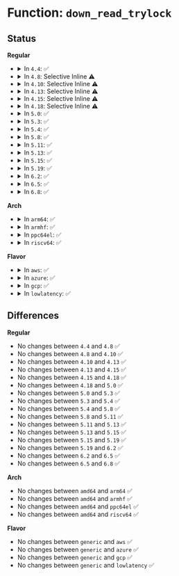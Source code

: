 # Function: <code>down_read_trylock</code>

## Status
<b>Regular</b>
<ul>
<li>
<details>
<summary>In <code>4.4</code>: ✅</summary>

```c
int down_read_trylock(struct rw_semaphore *sem);
```

**Collision:** Unique Global

**Inline:** No

**Transformation:** False

**Instances:**

```
In kernel/locking/rwsem.c (ffffffff810c9ef0)
Location: kernel/locking/rwsem.c:32
Inline: False
Direct callers:
  - arch/x86/mm/fault.c:__do_page_fault
  - mm/memory.c:vm_insert_page
  - mm/mmap.c:mm_drop_all_locks
  - mm/mmap.c:mm_take_all_locks
  - mm/rmap.c:page_lock_anon_vma_read
  - mm/swapfile.c:unuse_mm
  - mm/memcontrol.c:mem_cgroup_move_task
  - fs/super.c:trylock_super
  - fs/dcache.c:shrink_dcache_for_umount
  - fs/fs-writeback.c:try_to_writeback_inodes_sb_nr
```
**Symbols:**

```
ffffffff810c9ef0-ffffffff810c9f15: down_read_trylock (STB_GLOBAL)
```
</details>
</li>
<li>
<details>
<summary>In <code>4.8</code>: Selective Inline ⚠️</summary>

```c
int down_read_trylock(struct rw_semaphore *sem);
```

**Collision:** Unique Global

**Inline:** Selective

**Transformation:** False

**Instances:**

```
In kernel/locking/rwsem.c (ffffffff810ce950)
Location: kernel/locking/rwsem.c:33
Inline: True
Direct callers:
  - arch/x86/mm/fault.c:__do_page_fault
  - mm/oom_kill.c:__oom_reap_task
  - mm/memory.c:vm_insert_page
  - mm/mmap.c:mm_drop_all_locks
  - mm/mmap.c:mm_take_all_locks
  - mm/rmap.c:page_lock_anon_vma_read
  - mm/swapfile.c:unuse_mm
  - mm/memcontrol.c:mem_cgroup_move_task
  - fs/super.c:trylock_super
  - fs/dcache.c:d_splice_alias
  - fs/dcache.c:shrink_dcache_for_umount
  - fs/fs-writeback.c:try_to_writeback_inodes_sb_nr
```
**Symbols:**

```
ffffffff810ce950-ffffffff810ce98e: down_read_trylock (STB_GLOBAL)
```
</details>
</li>
<li>
<details>
<summary>In <code>4.10</code>: Selective Inline ⚠️</summary>

```c
int down_read_trylock(struct rw_semaphore *sem);
```

**Collision:** Unique Global

**Inline:** Selective

**Transformation:** False

**Instances:**

```
In kernel/locking/rwsem.c (ffffffff810d5590)
Location: kernel/locking/rwsem.c:33
Inline: True
Direct callers:
  - arch/x86/mm/fault.c:__do_page_fault
  - mm/oom_kill.c:__oom_reap_task_mm
  - mm/memory.c:vm_insert_page
  - mm/mmap.c:mm_drop_all_locks
  - mm/mmap.c:mm_take_all_locks
  - mm/rmap.c:page_lock_anon_vma_read
  - mm/swapfile.c:unuse_mm
  - mm/memcontrol.c:mem_cgroup_move_task
  - fs/super.c:trylock_super
  - fs/dcache.c:d_splice_alias
  - fs/dcache.c:shrink_dcache_for_umount
  - fs/fs-writeback.c:try_to_writeback_inodes_sb_nr
  - fs/quota/dquot.c:dquot_enable
  - fs/quota/dquot.c:dquot_resume
  - fs/quota/dquot.c:dquot_disable
```
**Symbols:**

```
ffffffff810d5590-ffffffff810d55ce: down_read_trylock (STB_GLOBAL)
```
</details>
</li>
<li>
<details>
<summary>In <code>4.13</code>: Selective Inline ⚠️</summary>

```c
int down_read_trylock(struct rw_semaphore *sem);
```

**Collision:** Unique Global

**Inline:** Selective

**Transformation:** False

**Instances:**

```
In kernel/locking/rwsem.c (ffffffff810d4560)
Location: kernel/locking/rwsem.c:34
Inline: True
Direct callers:
  - arch/x86/mm/fault.c:__do_page_fault
  - kernel/sched/fair.c:task_numa_work
  - mm/oom_kill.c:__oom_reap_task_mm
  - mm/memory.c:vm_insert_page
  - mm/mmap.c:mm_drop_all_locks
  - mm/mmap.c:mm_take_all_locks
  - mm/rmap.c:page_lock_anon_vma_read
  - mm/swapfile.c:unuse_mm
  - mm/memcontrol.c:mem_cgroup_move_task
  - fs/super.c:trylock_super
  - fs/dcache.c:d_splice_alias
  - fs/dcache.c:shrink_dcache_for_umount
  - fs/fs-writeback.c:try_to_writeback_inodes_sb_nr
  - fs/quota/dquot.c:dquot_enable
  - fs/quota/dquot.c:dquot_resume
  - fs/quota/dquot.c:dquot_disable
  - fs/ext4/file.c:ext4_file_read_iter
```
**Symbols:**

```
ffffffff810d4560-ffffffff810d459e: down_read_trylock (STB_GLOBAL)
```
</details>
</li>
<li>
<details>
<summary>In <code>4.15</code>: Selective Inline ⚠️</summary>

```c
int down_read_trylock(struct rw_semaphore *sem);
```

**Collision:** Unique Global

**Inline:** Selective

**Transformation:** False

**Instances:**

```
In kernel/locking/rwsem.c (ffffffff810dc4c0)
Location: kernel/locking/rwsem.c:51
Inline: True
Direct callers:
  - arch/x86/mm/fault.c:__do_page_fault
  - kernel/sched/fair.c:task_numa_work
  - mm/oom_kill.c:__oom_reap_task_mm
  - mm/memory.c:print_vma_addr
  - mm/memory.c:vm_insert_page
  - mm/mmap.c:mm_drop_all_locks
  - mm/mmap.c:mm_take_all_locks
  - mm/rmap.c:page_lock_anon_vma_read
  - mm/swapfile.c:unuse_mm
  - mm/memcontrol.c:mem_cgroup_move_task
  - fs/super.c:trylock_super
  - fs/dcache.c:d_splice_alias
  - fs/dcache.c:shrink_dcache_for_umount
  - fs/fs-writeback.c:try_to_writeback_inodes_sb
  - fs/quota/dquot.c:dquot_enable
  - fs/quota/dquot.c:dquot_resume
  - fs/quota/dquot.c:dquot_disable
  - fs/ext4/file.c:ext4_file_read_iter
```
**Symbols:**

```
ffffffff810dc4c0-ffffffff810dc4fe: down_read_trylock (STB_GLOBAL)
```
</details>
</li>
<li>
<details>
<summary>In <code>4.18</code>: Selective Inline ⚠️</summary>

```c
int down_read_trylock(struct rw_semaphore *sem);
```

**Collision:** Unique Global

**Inline:** Selective

**Transformation:** False

**Instances:**

```
In kernel/locking/rwsem.c (ffffffff810e4b00)
Location: kernel/locking/rwsem.c:51
Inline: True
Direct callers:
  - arch/x86/mm/fault.c:__do_page_fault
  - kernel/sched/fair.c:task_numa_work
  - kernel/bpf/stackmap.c:stack_map_get_build_id_offset
  - mm/oom_kill.c:oom_reaper
  - mm/memory.c:print_vma_addr
  - mm/memory.c:vm_insert_page
  - mm/mmap.c:mm_drop_all_locks
  - mm/mmap.c:mm_take_all_locks
  - mm/rmap.c:page_lock_anon_vma_read
  - mm/swapfile.c:unuse_mm
  - mm/khugepaged.c:khugepaged_scan_mm_slot
  - mm/memcontrol.c:mem_cgroup_move_task
  - fs/super.c:trylock_super
  - fs/dcache.c:shrink_dcache_for_umount
  - fs/fs-writeback.c:try_to_writeback_inodes_sb
  - fs/quota/dquot.c:dquot_enable
  - fs/quota/dquot.c:dquot_resume
  - fs/quota/dquot.c:dquot_disable
  - fs/ext4/file.c:ext4_file_read_iter
```
**Symbols:**

```
ffffffff810e4b00-ffffffff810e4b41: down_read_trylock (STB_GLOBAL)
```
</details>
</li>
<li>
<details>
<summary>In <code>5.0</code>: ✅</summary>

```c
int down_read_trylock(struct rw_semaphore *sem);
```

**Collision:** Unique Global

**Inline:** No

**Transformation:** False

**Instances:**

```
In kernel/locking/rwsem.c (ffffffff810f0010)
Location: kernel/locking/rwsem.c:51
Inline: False
Direct callers:
  - arch/x86/mm/fault.c:__do_page_fault
  - kernel/sched/fair.c:task_numa_work
  - kernel/bpf/stackmap.c:stack_map_get_build_id_offset
  - mm/oom_kill.c:oom_reaper
  - mm/memory.c:print_vma_addr
  - mm/memory.c:vm_insert_page
  - mm/mmap.c:mm_drop_all_locks
  - mm/mmap.c:mm_take_all_locks
  - mm/rmap.c:page_lock_anon_vma_read
  - mm/swapfile.c:unuse_mm
  - mm/khugepaged.c:khugepaged
  - mm/memcontrol.c:mem_cgroup_move_task
  - fs/super.c:trylock_super
  - fs/dcache.c:shrink_dcache_for_umount
  - fs/fs-writeback.c:try_to_writeback_inodes_sb
  - fs/fs-writeback.c:inode_switch_wbs
  - fs/quota/dquot.c:dquot_enable
  - fs/quota/dquot.c:dquot_resume
  - fs/quota/dquot.c:dquot_disable
  - fs/ext4/file.c:ext4_file_read_iter
```
**Symbols:**

```
ffffffff810f0010-ffffffff810f0050: down_read_trylock (STB_GLOBAL)
```
</details>
</li>
<li>
<details>
<summary>In <code>5.3</code>: ✅</summary>

```c
int down_read_trylock(struct rw_semaphore *sem);
```

**Collision:** Unique Global

**Inline:** No

**Transformation:** False

**Instances:**

```
In kernel/locking/rwsem.c (ffffffff810f7ad0)
Location: kernel/locking/rwsem.c:1484
Inline: False
Direct callers:
  - arch/x86/mm/fault.c:do_user_addr_fault
  - kernel/sched/fair.c:task_numa_work
  - kernel/bpf/stackmap.c:stack_map_get_build_id_offset
  - mm/oom_kill.c:oom_reaper
  - mm/memory.c:print_vma_addr
  - mm/memory.c:vm_insert_page
  - mm/mmap.c:mm_drop_all_locks
  - mm/mmap.c:mm_take_all_locks
  - mm/rmap.c:page_lock_anon_vma_read
  - mm/khugepaged.c:khugepaged
  - mm/memcontrol.c:mem_cgroup_move_task
  - mm/hmm.c:hmm_invalidate_range_start
  - fs/super.c:trylock_super
  - fs/dcache.c:d_splice_alias
  - fs/dcache.c:shrink_dcache_for_umount
  - fs/fs-writeback.c:try_to_writeback_inodes_sb
  - fs/fs-writeback.c:inode_switch_wbs
  - fs/quota/dquot.c:dquot_enable
  - fs/quota/dquot.c:dquot_resume
  - fs/quota/dquot.c:dquot_disable
  - fs/ext4/file.c:ext4_file_read_iter
```
**Symbols:**

```
ffffffff810f7ad0-ffffffff810f7b1e: down_read_trylock (STB_GLOBAL)
```
</details>
</li>
<li>
<details>
<summary>In <code>5.4</code>: ✅</summary>

```c
int down_read_trylock(struct rw_semaphore *sem);
```

**Collision:** Unique Global

**Inline:** No

**Transformation:** False

**Instances:**

```
In kernel/locking/rwsem.c (ffffffff81103900)
Location: kernel/locking/rwsem.c:1518
Inline: False
Direct callers:
  - arch/x86/mm/fault.c:do_user_addr_fault
  - kernel/sched/fair.c:task_numa_work
  - kernel/bpf/stackmap.c:stack_map_get_build_id_offset
  - mm/oom_kill.c:oom_reaper
  - mm/memory.c:print_vma_addr
  - mm/memory.c:vm_insert_page
  - mm/mmap.c:mm_drop_all_locks
  - mm/mmap.c:mm_take_all_locks
  - mm/rmap.c:page_lock_anon_vma_read
  - mm/khugepaged.c:khugepaged_scan_mm_slot
  - mm/memcontrol.c:mem_cgroup_move_task
  - mm/hmm.c:hmm_invalidate_range_start
  - fs/super.c:trylock_super
  - fs/dcache.c:d_splice_alias
  - fs/dcache.c:shrink_dcache_for_umount
  - fs/fs-writeback.c:try_to_writeback_inodes_sb
  - fs/quota/dquot.c:dquot_enable
  - fs/quota/dquot.c:dquot_resume
  - fs/quota/dquot.c:dquot_disable
  - fs/ext4/file.c:ext4_file_read_iter
  - fs/ext4/inode.c:ext4_direct_IO
```
**Symbols:**

```
ffffffff81103900-ffffffff8110394e: down_read_trylock (STB_GLOBAL)
```
</details>
</li>
<li>
<details>
<summary>In <code>5.8</code>: ✅</summary>

```c
int down_read_trylock(struct rw_semaphore *sem);
```

**Collision:** Unique Global

**Inline:** No

**Transformation:** False

**Instances:**

```
In kernel/locking/rwsem.c (ffffffff8110e450)
Location: kernel/locking/rwsem.c:1515
Inline: False
Direct callers:
  - arch/x86/mm/fault.c:do_user_addr_fault
  - kernel/sched/fair.c:task_numa_work
  - kernel/bpf/stackmap.c:stack_map_get_build_id_offset
  - mm/oom_kill.c:oom_reap_task_mm
  - mm/vmscan.c:shrink_slab
  - mm/vmscan.c:shrink_slab_memcg
  - mm/memory.c:print_vma_addr
  - mm/memory.c:vm_insert_page
  - mm/mmap.c:mm_drop_all_locks
  - mm/mmap.c:mm_take_all_locks
  - mm/rmap.c:page_lock_anon_vma_read
  - mm/khugepaged.c:khugepaged_scan_mm_slot
  - mm/memcontrol.c:mem_cgroup_move_charge
  - fs/super.c:super_cache_scan
  - fs/dcache.c:d_splice_alias
  - fs/dcache.c:shrink_dcache_for_umount
  - fs/fs-writeback.c:try_to_writeback_inodes_sb
  - fs/quota/dquot.c:dquot_resume
  - fs/quota/dquot.c:dquot_load_quota_sb
  - fs/quota/dquot.c:dquot_disable
  - fs/ext4/file.c:ext4_dio_write_iter
  - fs/ext4/file.c:ext4_file_read_iter
  - fs/ext4/file.c:ext4_file_read_iter
  - drivers/vfio/pci/vfio_pci.c:vfio_pci_zap_and_vma_lock
```
**Symbols:**

```
ffffffff8110e450-ffffffff8110e49e: down_read_trylock (STB_GLOBAL)
```
</details>
</li>
<li>
<details>
<summary>In <code>5.11</code>: ✅</summary>

```c
int down_read_trylock(struct rw_semaphore *sem);
```

**Collision:** Unique Global

**Inline:** No

**Transformation:** False

**Instances:**

```
In kernel/locking/rwsem.c (ffffffff8110b710)
Location: kernel/locking/rwsem.c:1390
Inline: False
Direct callers:
  - arch/x86/mm/fault.c:do_user_addr_fault
  - kernel/sched/fair.c:task_numa_work
  - kernel/bpf/stackmap.c:stack_map_get_build_id_offset
  - mm/oom_kill.c:oom_reap_task_mm
  - mm/vmscan.c:shrink_slab
  - mm/vmscan.c:shrink_slab_memcg
  - mm/memory.c:print_vma_addr
  - mm/memory.c:vm_insert_page
  - mm/mmap.c:mm_drop_all_locks
  - mm/mmap.c:mm_take_all_locks
  - mm/rmap.c:page_lock_anon_vma_read
  - mm/khugepaged.c:khugepaged_scan_mm_slot
  - mm/memcontrol.c:mem_cgroup_move_charge
  - fs/super.c:super_cache_scan
  - fs/dcache.c:d_splice_alias
  - fs/dcache.c:shrink_dcache_for_umount
  - fs/fs-writeback.c:try_to_writeback_inodes_sb
  - fs/quota/dquot.c:dquot_resume
  - fs/quota/dquot.c:dquot_load_quota_sb
  - fs/quota/dquot.c:dquot_disable
  - fs/ext4/file.c:ext4_dio_write_iter
  - fs/ext4/file.c:ext4_file_read_iter
  - fs/ext4/file.c:ext4_file_read_iter
  - fs/fuse/dax.c:fuse_dax_read_iter
  - drivers/vfio/pci/vfio_pci.c:vfio_pci_zap_and_vma_lock
  - drivers/vfio/pci/vfio_pci_rdwr.c:vfio_pci_ioeventfd_handler
```
**Symbols:**

```
ffffffff8110b710-ffffffff8110b75e: down_read_trylock (STB_GLOBAL)
```
</details>
</li>
<li>
<details>
<summary>In <code>5.13</code>: ✅</summary>

```c
int down_read_trylock(struct rw_semaphore *sem);
```

**Collision:** Unique Global

**Inline:** No

**Transformation:** False

**Instances:**

```
In kernel/locking/rwsem.c (ffffffff8110d530)
Location: kernel/locking/rwsem.c:1390
Inline: False
Direct callers:
  - arch/x86/mm/fault.c:do_user_addr_fault
  - kernel/sched/fair.c:task_numa_work
  - kernel/bpf/stackmap.c:stack_map_get_build_id_offset
  - mm/oom_kill.c:oom_reaper
  - mm/vmscan.c:shrink_slab
  - mm/vmscan.c:shrink_slab_memcg
  - mm/memory.c:print_vma_addr
  - mm/memory.c:vm_insert_page
  - mm/mmap.c:mm_drop_all_locks
  - mm/mmap.c:mm_take_all_locks
  - mm/rmap.c:page_lock_anon_vma_read
  - mm/khugepaged.c:khugepaged_scan_mm_slot
  - mm/memcontrol.c:mem_cgroup_move_charge
  - fs/super.c:super_cache_scan
  - fs/dcache.c:d_splice_alias
  - fs/dcache.c:shrink_dcache_for_umount
  - fs/fs-writeback.c:try_to_writeback_inodes_sb
  - fs/quota/dquot.c:dquot_resume
  - fs/quota/dquot.c:dquot_load_quota_sb
  - fs/quota/dquot.c:dquot_disable
  - fs/ext4/file.c:ext4_dio_write_iter
  - fs/ext4/file.c:ext4_file_read_iter
  - fs/ext4/file.c:ext4_file_read_iter
  - fs/fuse/dax.c:fuse_dax_read_iter
  - drivers/vfio/pci/vfio_pci.c:vfio_pci_zap_and_vma_lock
  - drivers/vfio/pci/vfio_pci_rdwr.c:vfio_pci_ioeventfd_handler
```
**Symbols:**

```
ffffffff8110d530-ffffffff8110d57e: down_read_trylock (STB_GLOBAL)
```
</details>
</li>
<li>
<details>
<summary>In <code>5.15</code>: ✅</summary>

```c
int down_read_trylock(struct rw_semaphore *sem);
```

**Collision:** Unique Global

**Inline:** No

**Transformation:** False

**Instances:**

```
In kernel/locking/rwsem.c (ffffffff8112cd80)
Location: kernel/locking/rwsem.c:1507
Inline: False
Direct callers:
  - arch/x86/mm/fault.c:do_user_addr_fault
  - kernel/sched/fair.c:task_numa_work
  - kernel/bpf/stackmap.c:stack_map_get_build_id_offset
  - mm/filemap.c:filemap_update_page
  - mm/oom_kill.c:oom_reaper
  - mm/vmscan.c:shrink_slab
  - mm/vmscan.c:shrink_slab_memcg
  - mm/memory.c:print_vma_addr
  - mm/memory.c:vm_insert_page
  - mm/memory.c:vm_insert_pages
  - mm/mmap.c:mm_drop_all_locks
  - mm/mmap.c:mm_take_all_locks
  - mm/rmap.c:page_lock_anon_vma_read
  - mm/khugepaged.c:khugepaged_scan_mm_slot
  - mm/memcontrol.c:mem_cgroup_move_charge
  - fs/super.c:super_cache_scan
  - fs/dcache.c:d_splice_alias
  - fs/dcache.c:shrink_dcache_for_umount
  - fs/fs-writeback.c:try_to_writeback_inodes_sb
  - fs/quota/dquot.c:dquot_resume
  - fs/quota/dquot.c:dquot_load_quota_sb
  - fs/quota/dquot.c:dquot_disable
  - fs/ext4/file.c:ext4_dio_write_iter
  - fs/ext4/file.c:ext4_file_read_iter
  - fs/ext4/file.c:ext4_file_read_iter
  - fs/fuse/dax.c:fuse_dax_read_iter
  - drivers/vfio/pci/vfio_pci_core.c:vfio_pci_zap_and_vma_lock
  - drivers/vfio/pci/vfio_pci_rdwr.c:vfio_pci_ioeventfd_handler
```
**Symbols:**

```
ffffffff8112cd80-ffffffff8112cdce: down_read_trylock (STB_GLOBAL)
```
</details>
</li>
<li>
<details>
<summary>In <code>5.19</code>: ✅</summary>

```c
int down_read_trylock(struct rw_semaphore *sem);
```

**Collision:** Unique Global

**Inline:** No

**Transformation:** False

**Instances:**

```
In kernel/locking/rwsem.c (ffffffff8114e020)
Location: kernel/locking/rwsem.c:1536
Inline: False
Direct callers:
  - arch/x86/mm/fault.c:do_user_addr_fault
  - kernel/sched/fair.c:task_numa_work
  - kernel/bpf/task_iter.c:bpf_find_vma
  - kernel/bpf/stackmap.c:stack_map_get_build_id_offset
  - mm/filemap.c:filemap_update_page
  - mm/oom_kill.c:oom_reaper
  - mm/vmscan.c:shrink_slab
  - mm/vmscan.c:shrink_slab_memcg
  - mm/memory.c:print_vma_addr
  - mm/memory.c:vm_insert_page
  - mm/memory.c:vm_insert_pages
  - mm/rmap.c:rmap_walk_file
  - mm/rmap.c:rmap_walk_anon
  - mm/rmap.c:folio_lock_anon_vma_read
  - mm/ksm.c:rmap_walk_ksm
  - mm/khugepaged.c:khugepaged_scan_mm_slot
  - mm/memcontrol.c:mem_cgroup_move_charge
  - fs/super.c:super_cache_scan
  - fs/dcache.c:d_splice_alias
  - fs/dcache.c:shrink_dcache_for_umount
  - fs/fs-writeback.c:try_to_writeback_inodes_sb
  - fs/quota/dquot.c:dquot_resume
  - fs/quota/dquot.c:dquot_load_quota_sb
  - fs/quota/dquot.c:dquot_disable
  - fs/ext4/file.c:ext4_dio_write_iter
  - fs/ext4/file.c:ext4_file_read_iter
  - fs/ext4/file.c:ext4_file_read_iter
  - fs/fuse/dax.c:fuse_dax_read_iter
  - drivers/vfio/pci/vfio_pci_core.c:vfio_pci_zap_and_vma_lock
  - drivers/vfio/pci/vfio_pci_rdwr.c:vfio_pci_ioeventfd_handler
```
**Symbols:**

```
ffffffff8114e020-ffffffff8114e083: down_read_trylock (STB_GLOBAL)
```
</details>
</li>
<li>
<details>
<summary>In <code>6.2</code>: ✅</summary>

```c
int down_read_trylock(struct rw_semaphore *sem);
```

**Collision:** Unique Global

**Inline:** No

**Transformation:** False

**Instances:**

```
In kernel/locking/rwsem.c (ffffffff8117cf80)
Location: kernel/locking/rwsem.c:1557
Inline: False
Direct callers:
  - arch/x86/mm/fault.c:do_user_addr_fault
  - kernel/sched/fair.c:task_numa_work
  - kernel/bpf/task_iter.c:bpf_find_vma
  - kernel/bpf/stackmap.c:stack_map_get_build_id_offset
  - mm/filemap.c:filemap_update_page
  - mm/oom_kill.c:oom_reaper
  - mm/vmscan.c:walk_mm
  - mm/vmscan.c:shrink_slab
  - mm/vmscan.c:shrink_slab_memcg
  - mm/memory.c:print_vma_addr
  - mm/memory.c:vm_insert_page
  - mm/memory.c:vm_insert_pages
  - mm/rmap.c:rmap_walk_file
  - mm/rmap.c:rmap_walk_anon
  - mm/rmap.c:folio_lock_anon_vma_read
  - mm/ksm.c:rmap_walk_ksm
  - mm/memcontrol.c:mem_cgroup_move_charge
  - fs/super.c:super_cache_scan
  - fs/dcache.c:d_splice_alias
  - fs/dcache.c:shrink_dcache_for_umount
  - fs/fs-writeback.c:try_to_writeback_inodes_sb
  - fs/quota/dquot.c:dquot_resume
  - fs/quota/dquot.c:dquot_load_quota_sb
  - fs/quota/dquot.c:dquot_disable
  - fs/ext4/file.c:ext4_dio_write_iter
  - fs/ext4/file.c:ext4_file_read_iter
  - fs/ext4/file.c:ext4_file_read_iter
  - fs/fuse/dax.c:fuse_dax_read_iter
```
**Symbols:**

```
ffffffff8117cf80-ffffffff8117cff9: down_read_trylock (STB_GLOBAL)
```
</details>
</li>
<li>
<details>
<summary>In <code>6.5</code>: ✅</summary>

```c
int down_read_trylock(struct rw_semaphore *sem);
```

**Collision:** Unique Global

**Inline:** No

**Transformation:** False

**Instances:**

```
In kernel/locking/rwsem.c (ffffffff8118dc30)
Location: kernel/locking/rwsem.c:1557
Inline: False
Direct callers:
  - kernel/sched/fair.c:task_numa_work
  - kernel/bpf/task_iter.c:bpf_find_vma
  - kernel/bpf/stackmap.c:stack_map_get_build_id_offset
  - mm/filemap.c:filemap_update_page
  - mm/oom_kill.c:oom_reaper
  - mm/vmscan.c:walk_mm
  - mm/vmscan.c:shrink_slab
  - mm/vmscan.c:shrink_slab_memcg
  - mm/memory.c:print_vma_addr
  - mm/memory.c:lock_vma_under_rcu
  - mm/memory.c:lock_mm_and_find_vma
  - mm/memory.c:vm_insert_page
  - mm/memory.c:vm_insert_pages
  - mm/rmap.c:rmap_walk_file
  - mm/rmap.c:rmap_walk_anon
  - mm/rmap.c:folio_lock_anon_vma_read
  - mm/ksm.c:rmap_walk_ksm
  - mm/memcontrol.c:mem_cgroup_move_charge
  - fs/super.c:super_cache_scan
  - fs/dcache.c:d_splice_alias
  - fs/dcache.c:shrink_dcache_for_umount
  - fs/fs-writeback.c:try_to_writeback_inodes_sb
  - fs/quota/dquot.c:dquot_resume
  - fs/quota/dquot.c:dquot_load_quota_sb
  - fs/quota/dquot.c:dquot_disable
  - fs/ext4/file.c:ext4_dio_write_iter
  - fs/ext4/file.c:ext4_file_read_iter
  - fs/ext4/file.c:ext4_file_read_iter
  - fs/fuse/dax.c:fuse_dax_read_iter
```
**Symbols:**

```
ffffffff8118dc30-ffffffff8118dca9: down_read_trylock (STB_GLOBAL)
```
</details>
</li>
<li>
<details>
<summary>In <code>6.8</code>: ✅</summary>

```c
int down_read_trylock(struct rw_semaphore *sem);
```

**Collision:** Unique Global

**Inline:** No

**Transformation:** False

**Instances:**

```
In kernel/locking/rwsem.c (ffffffff8119c5e0)
Location: kernel/locking/rwsem.c:1563
Inline: False
Direct callers:
  - kernel/sched/fair.c:task_numa_work
  - kernel/bpf/task_iter.c:bpf_iter_task_vma_new
  - kernel/bpf/task_iter.c:bpf_find_vma
  - kernel/bpf/stackmap.c:stack_map_get_build_id_offset
  - mm/filemap.c:filemap_update_page
  - mm/oom_kill.c:oom_reaper
  - mm/vmscan.c:walk_mm
  - mm/memory.c:print_vma_addr
  - mm/memory.c:lock_vma_under_rcu
  - mm/memory.c:lock_mm_and_find_vma
  - mm/memory.c:vm_insert_page
  - mm/memory.c:vm_insert_pages
  - mm/rmap.c:rmap_walk_file
  - mm/rmap.c:rmap_walk_anon
  - mm/rmap.c:folio_lock_anon_vma_read
  - mm/ksm.c:rmap_walk_ksm
  - mm/memcontrol.c:mem_cgroup_move_charge
  - fs/super.c:super_cache_scan
  - fs/dcache.c:d_splice_alias
  - fs/dcache.c:shrink_dcache_for_umount
  - fs/fs-writeback.c:try_to_writeback_inodes_sb
  - fs/quota/dquot.c:dquot_resume
  - fs/quota/dquot.c:dquot_disable
  - fs/ext4/file.c:ext4_dio_write_iter
  - fs/ext4/file.c:ext4_file_read_iter
  - fs/ext4/file.c:ext4_file_read_iter
  - fs/fuse/dax.c:fuse_dax_read_iter
```
**Symbols:**

```
ffffffff8119c5e0-ffffffff8119c659: down_read_trylock (STB_GLOBAL)
```
</details>
</li>
</ul>
<b>Arch</b>
<ul>
<li>
<details>
<summary>In <code>arm64</code>: ✅</summary>

```c
int down_read_trylock(struct rw_semaphore *sem);
```

**Collision:** Unique Global

**Inline:** No

**Transformation:** False

**Instances:**

```
In kernel/locking/rwsem.c (ffff800010168f48)
Location: kernel/locking/rwsem.c:1518
Inline: False
Direct callers:
  - arch/arm64/mm/fault.c:do_page_fault
  - kernel/sched/fair.c:task_numa_work
  - kernel/bpf/stackmap.c:stack_map_get_build_id_offset
  - mm/oom_kill.c:oom_reaper
  - mm/memory.c:print_vma_addr
  - mm/memory.c:vm_insert_page
  - mm/mmap.c:mm_drop_all_locks
  - mm/mmap.c:mm_take_all_locks
  - mm/rmap.c:page_lock_anon_vma_read
  - mm/khugepaged.c:khugepaged
  - mm/khugepaged.c:khugepaged
  - mm/memcontrol.c:mem_cgroup_move_task
  - mm/hmm.c:hmm_invalidate_range_start
  - fs/super.c:trylock_super
  - fs/dcache.c:d_splice_alias
  - fs/dcache.c:shrink_dcache_for_umount
  - fs/fs-writeback.c:try_to_writeback_inodes_sb
  - fs/quota/dquot.c:dquot_enable
  - fs/quota/dquot.c:dquot_resume
  - fs/quota/dquot.c:dquot_disable
  - fs/ext4/file.c:ext4_file_read_iter
  - fs/ext4/inode.c:ext4_direct_IO
```
**Symbols:**

```
ffff800010168f48-ffff800010168fd0: down_read_trylock (STB_GLOBAL)
```
</details>
</li>
<li>
<details>
<summary>In <code>armhf</code>: ✅</summary>

```c
int down_read_trylock(struct rw_semaphore *sem);
```

**Collision:** Unique Global

**Inline:** No

**Transformation:** False

**Instances:**

```
In kernel/locking/rwsem.c (c03b57bc)
Location: kernel/locking/rwsem.c:1518
Inline: False
Direct callers:
  - arch/arm/mm/fault.c:do_page_fault
  - kernel/bpf/stackmap.c:stack_map_get_build_id_offset
  - mm/oom_kill.c:oom_reaper
  - mm/memory.c:print_vma_addr
  - mm/memory.c:vm_insert_page
  - mm/mmap.c:mm_drop_all_locks
  - mm/mmap.c:mm_take_all_locks
  - mm/rmap.c:page_lock_anon_vma_read
  - mm/memcontrol.c:mem_cgroup_move_task
  - mm/hmm.c:hmm_invalidate_range_start
  - fs/super.c:trylock_super
  - fs/dcache.c:d_splice_alias
  - fs/dcache.c:shrink_dcache_for_umount
  - fs/fs-writeback.c:try_to_writeback_inodes_sb
  - fs/quota/dquot.c:dquot_enable
  - fs/quota/dquot.c:dquot_resume
  - fs/quota/dquot.c:dquot_disable
  - fs/ext4/inode.c:ext4_direct_IO
```
**Symbols:**

```
c03b57bc-c03b5840: down_read_trylock (STB_GLOBAL)
```
</details>
</li>
<li>
<details>
<summary>In <code>ppc64el</code>: ✅</summary>

```c
int down_read_trylock(struct rw_semaphore *sem);
```

**Collision:** Unique Global

**Inline:** No

**Transformation:** False

**Instances:**

```
In kernel/locking/rwsem.c (c0000000001c1270)
Location: kernel/locking/rwsem.c:1518
Inline: False
Direct callers:
  - arch/powerpc/mm/fault.c:__do_page_fault
  - kernel/sched/fair.c:task_numa_work
  - kernel/bpf/stackmap.c:stack_map_get_build_id_offset
  - mm/oom_kill.c:oom_reaper
  - mm/memory.c:print_vma_addr
  - mm/memory.c:vm_insert_page
  - mm/mmap.c:mm_drop_all_locks
  - mm/mmap.c:mm_take_all_locks
  - mm/rmap.c:page_lock_anon_vma_read
  - mm/khugepaged.c:khugepaged_scan_mm_slot
  - mm/khugepaged.c:khugepaged_scan_mm_slot
  - mm/memcontrol.c:mem_cgroup_move_task
  - mm/hmm.c:hmm_invalidate_range_start
  - fs/super.c:trylock_super
  - fs/dcache.c:d_splice_alias
  - fs/dcache.c:shrink_dcache_for_umount
  - fs/fs-writeback.c:try_to_writeback_inodes_sb
  - fs/quota/dquot.c:dquot_enable
  - fs/quota/dquot.c:dquot_resume
  - fs/quota/dquot.c:dquot_disable
  - fs/ext4/file.c:ext4_file_read_iter
  - fs/ext4/inode.c:ext4_direct_IO
```
**Symbols:**

```
c0000000001c1270-c0000000001c12e4: down_read_trylock (STB_GLOBAL)
```
</details>
</li>
<li>
<details>
<summary>In <code>riscv64</code>: ✅</summary>

```c
int down_read_trylock(struct rw_semaphore *sem);
```

**Collision:** Unique Global

**Inline:** No

**Transformation:** False

**Instances:**

```
In kernel/locking/rwsem.c (ffffffe00010a80c)
Location: kernel/locking/rwsem.c:1518
Inline: False
Direct callers:
  - kernel/bpf/stackmap.c:stack_map_get_build_id_offset
  - mm/oom_kill.c:oom_reaper
  - mm/memory.c:print_vma_addr
  - mm/memory.c:vm_insert_page
  - mm/mmap.c:mm_drop_all_locks
  - mm/mmap.c:mm_take_all_locks
  - mm/rmap.c:page_lock_anon_vma_read
  - mm/memcontrol.c:mem_cgroup_move_task
  - mm/hmm.c:hmm_invalidate_range_start
  - fs/super.c:trylock_super
  - fs/dcache.c:d_splice_alias
  - fs/dcache.c:shrink_dcache_for_umount
  - fs/fs-writeback.c:try_to_writeback_inodes_sb
  - fs/quota/dquot.c:dquot_enable
  - fs/quota/dquot.c:dquot_resume
  - fs/quota/dquot.c:dquot_disable
  - fs/ext4/file.c:ext4_file_read_iter
  - fs/ext4/inode.c:ext4_direct_IO
```
**Symbols:**

```
ffffffe00010a80c-ffffffe00010a86c: down_read_trylock (STB_GLOBAL)
```
</details>
</li>
</ul>
<b>Flavor</b>
<ul>
<li>
<details>
<summary>In <code>aws</code>: ✅</summary>

```c
int down_read_trylock(struct rw_semaphore *sem);
```

**Collision:** Unique Global

**Inline:** No

**Transformation:** False

**Instances:**

```
In kernel/locking/rwsem.c (ffffffff810fcc10)
Location: kernel/locking/rwsem.c:1518
Inline: False
Direct callers:
  - arch/x86/mm/fault.c:do_user_addr_fault
  - kernel/sched/fair.c:task_numa_work
  - kernel/bpf/stackmap.c:stack_map_get_build_id_offset
  - mm/oom_kill.c:oom_reaper
  - mm/memory.c:print_vma_addr
  - mm/memory.c:vm_insert_page
  - mm/mmap.c:mm_drop_all_locks
  - mm/mmap.c:mm_take_all_locks
  - mm/rmap.c:page_lock_anon_vma_read
  - mm/khugepaged.c:khugepaged_scan_mm_slot
  - mm/memcontrol.c:mem_cgroup_move_task
  - mm/hmm.c:hmm_invalidate_range_start
  - fs/super.c:trylock_super
  - fs/dcache.c:d_splice_alias
  - fs/dcache.c:shrink_dcache_for_umount
  - fs/fs-writeback.c:try_to_writeback_inodes_sb
  - fs/quota/dquot.c:dquot_enable
  - fs/quota/dquot.c:dquot_resume
  - fs/quota/dquot.c:dquot_disable
  - fs/ext4/file.c:ext4_file_read_iter
  - fs/ext4/inode.c:ext4_direct_IO
```
**Symbols:**

```
ffffffff810fcc10-ffffffff810fcc5e: down_read_trylock (STB_GLOBAL)
```
</details>
</li>
<li>
<details>
<summary>In <code>azure</code>: ✅</summary>

```c
int down_read_trylock(struct rw_semaphore *sem);
```

**Collision:** Unique Global

**Inline:** No

**Transformation:** False

**Instances:**

```
In kernel/locking/rwsem.c (ffffffff810ece20)
Location: kernel/locking/rwsem.c:1518
Inline: False
Direct callers:
  - arch/x86/mm/fault.c:do_user_addr_fault
  - kernel/sched/fair.c:task_numa_work
  - kernel/bpf/stackmap.c:stack_map_get_build_id_offset
  - mm/oom_kill.c:oom_reaper
  - mm/memory.c:print_vma_addr
  - mm/memory.c:vm_insert_page
  - mm/mmap.c:mm_drop_all_locks
  - mm/mmap.c:mm_take_all_locks
  - mm/rmap.c:page_lock_anon_vma_read
  - mm/khugepaged.c:khugepaged_scan_mm_slot
  - mm/memcontrol.c:mem_cgroup_move_task
  - mm/hmm.c:hmm_invalidate_range_start
  - fs/super.c:trylock_super
  - fs/dcache.c:d_splice_alias
  - fs/dcache.c:shrink_dcache_for_umount
  - fs/fs-writeback.c:try_to_writeback_inodes_sb
  - fs/quota/dquot.c:dquot_enable
  - fs/quota/dquot.c:dquot_resume
  - fs/quota/dquot.c:dquot_disable
  - fs/ext4/file.c:ext4_file_read_iter
  - fs/ext4/inode.c:ext4_direct_IO
```
**Symbols:**

```
ffffffff810ece20-ffffffff810ece6e: down_read_trylock (STB_GLOBAL)
```
</details>
</li>
<li>
<details>
<summary>In <code>gcp</code>: ✅</summary>

```c
int down_read_trylock(struct rw_semaphore *sem);
```

**Collision:** Unique Global

**Inline:** No

**Transformation:** False

**Instances:**

```
In kernel/locking/rwsem.c (ffffffff810f9dd0)
Location: kernel/locking/rwsem.c:1518
Inline: False
Direct callers:
  - arch/x86/mm/fault.c:do_user_addr_fault
  - kernel/sched/fair.c:task_numa_work
  - kernel/bpf/stackmap.c:stack_map_get_build_id_offset
  - mm/oom_kill.c:oom_reaper
  - mm/memory.c:print_vma_addr
  - mm/memory.c:vm_insert_page
  - mm/mmap.c:mm_drop_all_locks
  - mm/mmap.c:mm_take_all_locks
  - mm/rmap.c:page_lock_anon_vma_read
  - mm/khugepaged.c:khugepaged_scan_mm_slot
  - mm/memcontrol.c:mem_cgroup_move_task
  - mm/hmm.c:hmm_invalidate_range_start
  - fs/super.c:trylock_super
  - fs/dcache.c:d_splice_alias
  - fs/dcache.c:shrink_dcache_for_umount
  - fs/fs-writeback.c:try_to_writeback_inodes_sb
  - fs/quota/dquot.c:dquot_enable
  - fs/quota/dquot.c:dquot_resume
  - fs/quota/dquot.c:dquot_disable
  - fs/ext4/file.c:ext4_file_read_iter
  - fs/ext4/inode.c:ext4_direct_IO
```
**Symbols:**

```
ffffffff810f9dd0-ffffffff810f9e1e: down_read_trylock (STB_GLOBAL)
```
</details>
</li>
<li>
<details>
<summary>In <code>lowlatency</code>: ✅</summary>

```c
int down_read_trylock(struct rw_semaphore *sem);
```

**Collision:** Unique Global

**Inline:** No

**Transformation:** False

**Instances:**

```
In kernel/locking/rwsem.c (ffffffff81104f40)
Location: kernel/locking/rwsem.c:1518
Inline: False
Direct callers:
  - arch/x86/mm/fault.c:do_user_addr_fault
  - kernel/sched/fair.c:task_numa_work
  - kernel/bpf/stackmap.c:stack_map_get_build_id_offset
  - mm/oom_kill.c:oom_reaper
  - mm/memory.c:print_vma_addr
  - mm/memory.c:vm_insert_page
  - mm/mmap.c:mm_drop_all_locks
  - mm/mmap.c:mm_take_all_locks
  - mm/rmap.c:page_lock_anon_vma_read
  - mm/khugepaged.c:khugepaged
  - mm/memcontrol.c:mem_cgroup_move_task
  - mm/hmm.c:hmm_invalidate_range_start
  - fs/super.c:trylock_super
  - fs/dcache.c:d_splice_alias
  - fs/dcache.c:shrink_dcache_for_umount
  - fs/fs-writeback.c:try_to_writeback_inodes_sb
  - fs/quota/dquot.c:dquot_enable
  - fs/quota/dquot.c:dquot_resume
  - fs/quota/dquot.c:dquot_disable
  - fs/ext4/file.c:ext4_file_read_iter
  - fs/ext4/inode.c:ext4_direct_IO
```
**Symbols:**

```
ffffffff81104f40-ffffffff81104f8e: down_read_trylock (STB_GLOBAL)
```
</details>
</li>
</ul>

## Differences
<b>Regular</b>
<ul>
<li>
No changes between <code>4.4</code> and <code>4.8</code> ✅
</li>
<li>
No changes between <code>4.8</code> and <code>4.10</code> ✅
</li>
<li>
No changes between <code>4.10</code> and <code>4.13</code> ✅
</li>
<li>
No changes between <code>4.13</code> and <code>4.15</code> ✅
</li>
<li>
No changes between <code>4.15</code> and <code>4.18</code> ✅
</li>
<li>
No changes between <code>4.18</code> and <code>5.0</code> ✅
</li>
<li>
No changes between <code>5.0</code> and <code>5.3</code> ✅
</li>
<li>
No changes between <code>5.3</code> and <code>5.4</code> ✅
</li>
<li>
No changes between <code>5.4</code> and <code>5.8</code> ✅
</li>
<li>
No changes between <code>5.8</code> and <code>5.11</code> ✅
</li>
<li>
No changes between <code>5.11</code> and <code>5.13</code> ✅
</li>
<li>
No changes between <code>5.13</code> and <code>5.15</code> ✅
</li>
<li>
No changes between <code>5.15</code> and <code>5.19</code> ✅
</li>
<li>
No changes between <code>5.19</code> and <code>6.2</code> ✅
</li>
<li>
No changes between <code>6.2</code> and <code>6.5</code> ✅
</li>
<li>
No changes between <code>6.5</code> and <code>6.8</code> ✅
</li>
</ul>
<b>Arch</b>
<ul>
<li>
No changes between <code>amd64</code> and <code>arm64</code> ✅
</li>
<li>
No changes between <code>amd64</code> and <code>armhf</code> ✅
</li>
<li>
No changes between <code>amd64</code> and <code>ppc64el</code> ✅
</li>
<li>
No changes between <code>amd64</code> and <code>riscv64</code> ✅
</li>
</ul>
<b>Flavor</b>
<ul>
<li>
No changes between <code>generic</code> and <code>aws</code> ✅
</li>
<li>
No changes between <code>generic</code> and <code>azure</code> ✅
</li>
<li>
No changes between <code>generic</code> and <code>gcp</code> ✅
</li>
<li>
No changes between <code>generic</code> and <code>lowlatency</code> ✅
</li>
</ul>

